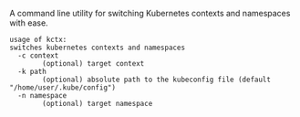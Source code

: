 A command line utility for switching Kubernetes contexts and namespaces with ease.

```shell
usage of kctx:
switches kubernetes contexts and namespaces
  -c context
    	(optional) target context
  -k path
    	(optional) absolute path to the kubeconfig file (default "/home/user/.kube/config")
  -n namespace
    	(optional) target namespace
```